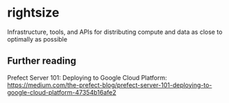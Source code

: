 # rightsize
Infrastructure, tools, and APIs for distributing compute and data as close to optimally as possible

## Further reading
Prefect Server 101: Deploying to Google Cloud Platform: https://medium.com/the-prefect-blog/prefect-server-101-deploying-to-google-cloud-platform-47354b16afe2
